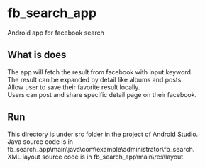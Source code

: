 # fb_search_app
Android app for facebook search  
  
## What is does
The app will fetch the result from facebook with input keyword.  
The result can be expanded by detail like albums and posts.  
Allow user to save their favorite result locally.  
Users can post and share specific detail page on their facebook.  
  
## Run
This directory is under src folder in the project of Android Studio.  
Java source code is in fb_search_app\main\java\com\example\administrator\fb_search.  
XML layout source code is in fb_search_app\main\res\layout.  
